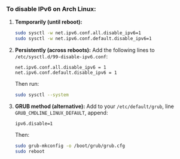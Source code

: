 ### To disable IPv6 on Arch Linux:

1. **Temporarily (until reboot):**
   ```bash
   sudo sysctl -w net.ipv6.conf.all.disable_ipv6=1
   sudo sysctl -w net.ipv6.conf.default.disable_ipv6=1
   ```
2. **Persistently (across reboots):**
   Add the following lines to `/etc/sysctl.d/99-disable-ipv6.conf`:
   ```
   net.ipv6.conf.all.disable_ipv6 = 1
   net.ipv6.conf.default.disable_ipv6 = 1
   ```
   Then run:
   ```bash
   sudo sysctl --system
   ```

3. **GRUB method (alternative):**
   Add to your `/etc/default/grub`, line `GRUB_CMDLINE_LINUX_DEFAULT`, append:
   ```
   ipv6.disable=1
   ```
   Then:
   ```bash
   sudo grub-mkconfig -o /boot/grub/grub.cfg
   sudo reboot
   ```
